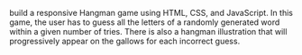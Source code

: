 build a responsive Hangman game using HTML, CSS, and JavaScript. 
In this game, the user has to guess all the letters of a randomly generated word within a given number of tries.
There is also a hangman illustration that will progressively appear on the gallows for each incorrect guess.
